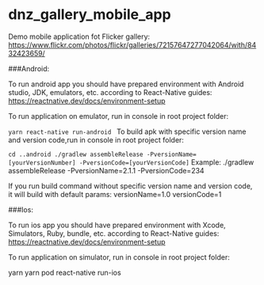 # dnz_gallery_mobile_app
Demo mobile application fot Flicker gallery: https://www.flickr.com/photos/flickr/galleries/72157647277042064/with/8432423659/

###Android:

To run android app you should have prepared environment with Android studio, JDK, emulators, etc. 
according to React-Native guides:
https://reactnative.dev/docs/environment-setup

To run application on emulator, run in console in root project folder:

`yarn
react-native run-android
`
To build apk with specific version name and version code,run in console in root project folder:

`
cd ..android
./gradlew assembleRelease -PversionName=[yourVersionNumber] -PversionCode=[yourVersionCode]
`
Example:
./gradlew assembleRelease -PversionName=2.1.1 -PversionCode=234

If you run build command without specific version name and version code, it will build with default params: versionName=1.0 versionCode=1

###Ios:

To run ios app you should have prepared environment with Xcode, Simulators, Ruby, bundle, etc. 
according to React-Native guides:
https://reactnative.dev/docs/environment-setup

To run application on simulator, run in console in root project folder:

yarn
yarn pod
react-native run-ios
